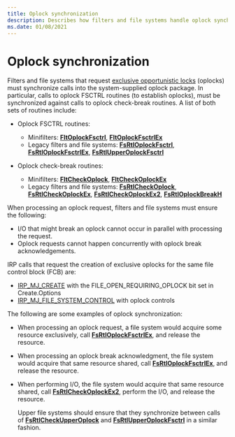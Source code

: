 ```yaml
---
title: Oplock synchronization
description: Describes how filters and file systems handle oplock synchronization
ms.date: 01/08/2021
---
```


# Oplock synchronization

Filters and file systems that request [exclusive opportunistic locks](oplock-overview.md) (oplocks) must synchronize calls into the system-supplied oplock package. In particular, calls to oplock FSCTRL routines (to establish oplocks), must be synchronized against calls to oplock check-break routines. A list of both sets of routines include:

* Oplock FSCTRL routines:

  * Minifilters: [**FltOplockFsctrl**](/windows-hardware/drivers/ddi/fltkernel/nf-fltkernel-fltoplockfsctrl), [**FltOplockFsctrlEx**](/windows-hardware/drivers/ddi/fltkernel/nf-fltkernel-fltoplockfsctrlex)
  * Legacy filters and file systems: [**FsRtlOplockFsctrl**](/windows-hardware/drivers/ddi/ntifs/nf-ntifs-_fsrtl_advanced_fcb_header-fsrtloplockfsctrl), [**FsRtlOplockFsctrlEx**](/windows-hardware/drivers/ddi/ntifs/nf-ntifs-_fsrtl_advanced_fcb_header-fsrtloplockfsctrlex), [**FsRtlUpperOplockFsctrl**](/windows-hardware/drivers/ddi/ntifs/nf-ntifs-_fsrtl_advanced_fcb_header-fsrtlupperoplockfsctrl)

* Oplock check-break routines:

  * Minifilters: [**FltCheckOplock**](/windows-hardware/drivers/ddi/fltkernel/nf-fltkernel-fltcheckoplock),  [**FltCheckOplockEx**](/windows-hardware/drivers/ddi/fltkernel/nf-fltkernel-fltcheckoplockex)
  * Legacy filters and file systems: [**FsRtlCheckOplock**](/windows-hardware/drivers/ddi/ntifs/nf-ntifs-_fsrtl_advanced_fcb_header-fsrtlcheckoplock), [**FsRtlCheckOplockEx**](/windows-hardware/drivers/ddi/ntifs/nf-ntifs-_fsrtl_advanced_fcb_header-fsrtlcheckoplockex), [**FsRtlCheckOplockEx2**](/windows-hardware/drivers/ddi/ntifs/nf-ntifs-_fsrtl_advanced_fcb_header-fsrtlcheckoplockex2), [**FsRtlOplockBreakH**](/windows-hardware/drivers/ddi/ntifs/nf-ntifs-_fsrtl_advanced_fcb_header-fsrtloplockbreakh)

When processing an oplock request, filters and file systems must ensure the following:

* I/O that might break an oplock cannot occur in parallel with processing the request.
* Oplock requests cannot happen concurrently with oplock break acknowledgements.

IRP calls that request the creation of exclusive oplocks for the same file control block (FCB) are:

* [IRP_MJ_CREATE](irp-mj-create.md) with the FILE_OPEN_REQUIRING_OPLOCK bit set in Create.Options
* [IRP_MJ_FILE_SYSTEM_CONTROL](irp-mj-file-system-control.md) with oplock controls

The following are some examples of oplock synchronization:

* When processing an oplock request, a file system would acquire some resource exclusively, call [**FsRtlOplockFsctrlEx**](/windows-hardware/drivers/ddi/ntifs/nf-ntifs-_fsrtl_advanced_fcb_header-fsrtloplockfsctrlex), and release the resource.

* When processing an oplock break acknowledgment, the file system would acquire that same resource shared, call [**FsRtlOplockFsctrlEx**](/windows-hardware/drivers/ddi/ntifs/nf-ntifs-_fsrtl_advanced_fcb_header-fsrtloplockfsctrlex), and release the resource.

* When performing I/O, the file system would acquire that same resource shared, call [**FsRtlCheckOplockEx2**](/windows-hardware/drivers/ddi/ntifs/nf-ntifs-_fsrtl_advanced_fcb_header-fsrtlcheckoplockex2), perform the I/O, and release the resource.

  Upper file systems should ensure that they synchronize between calls of [**FsRtlCheckUpperOplock**](/windows-hardware/drivers/ddi/ntifs/nf-ntifs-_fsrtl_advanced_fcb_header-fsrtlcheckupperoplock) and [**FsRtlUpperOplockFsctrl**](/windows-hardware/drivers/ddi/ntifs/nf-ntifs-_fsrtl_advanced_fcb_header-fsrtlupperoplockfsctrl) in a similar fashion.
